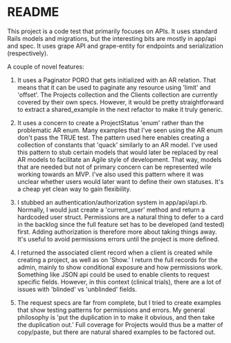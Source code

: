 # README

This project is a code test that primarily focuses on APIs. It uses standard
Rails models and migrations, but the interesting bits are mostly in app/api
and spec. It uses grape API and grape-entity for endpoints and serialization
(respectively).

A couple of novel features:

1. It uses a Paginator PORO that gets initialized with an AR relation.  That means
that it can be used to paginate any resource using 'limit' and 'offset'. The Projects
collection and the Clients collection are currently covered by their own specs.
However, it would be pretty straightforward to extract a shared_example in the next
refactor to make it truly generic.

2. It uses a concern to create a ProjectStatus 'enum' rather than the problematic
AR enum.  Many examples that I've seen using the AR enum don't pass the TRUE test.
The pattern used here enables creating a collection of constants that 'quack'
similarly to an AR model.  I've used this pattern to stub certain models that would
later be replaced by real AR models to facilitate an Agile style of development.
That way, models that are needed but not of primary concern can be represented
wile working towards an MVP.  I've also used this pattern where it was unclear
whether users would later want to define their own statuses.  It's a cheap yet clean
way to gain flexibility.

3. I stubbed an authentication/authorization system in app/api/api.rb.  Normally,
I would just create a 'current_user' method and return a hardcoded user struct.
Permissions are a natural thing to defer to a card in the backlog since the full
feature set has to be developed (and tested) first.  Adding authorization is therefore
more about taking things away. It's useful to avoid permissions errors until
the project is more defined.

4. I returned the associated client record when a client is created while creating
a project, as well as on 'Show.'  I return the full records for the admin, mainly
to show conditional exposure and how permissions work.  Something like JSON api
could be used to enable clients to request specific fields.  However, in this context
(clinical trials), there are a lot of issues with 'blinded' vs 'unblinded' fields.

5. The request specs are far from complete, but I tried to create examples that show
testing patterns for permissions and errors. My general philosophy is 'put the
duplication in to make it obvious, and then take the duplication out.' Full coverage
for Projects would thus be a matter of copy/paste, but there are natural shared
examples to be factored out.
